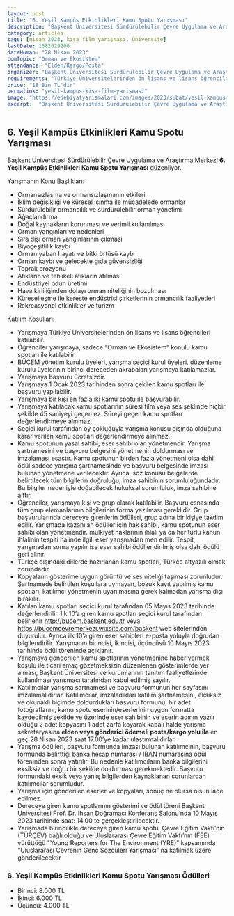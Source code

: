 ```yaml
---
layout: post
title: "6. Yeşil Kampüs Etkinlikleri Kamu Spotu Yarışması"
description: "Başkent Üniversitesi Sürdürülebilir Çevre Uygulama ve Araştırma Merkezi '6. Yeşil Kampüs Etkinlikleri Kamu Spotu Yarışması' düzenliyor."
category: articles
tags: [nisan 2023, kısa film yarışması, üniversite]
lastDate: 1682629200
dateHuman: "28 Nisan 2023"
comTopic: "Orman ve Ekosistem"
attendance: "Elden/Kargo/Posta"
organizer: "Başkent Üniversitesi Sürdürülebilir Çevre Uygulama ve Araştırma Merkezi"
requirements: "Türkiye Üniversitelerinden ön lisans ve lisans öğrencileri katılabilir."
price: "18 Bin TL'dir"
permalink: "yesil-kampus-kisa-film-yarismasi"
image: "https://edebiyatyarismalari.com/images/2023/subat/yesil-kampus-kisa-film-yarismasi.jpg"
excerpt:  "Başkent Üniversitesi Sürdürülebilir Çevre Uygulama ve Araştırma Merkezi <strong> 6. Yeşil Kampüs Etkinlikleri Kamu Spotu Yarışması </strong> düzenliyor."
---
```


## 6. Yeşil Kampüs Etkinlikleri Kamu Spotu Yarışması
Başkent Üniversitesi Sürdürülebilir Çevre Uygulama ve Araştırma Merkezi **6. Yeşil Kampüs Etkinlikleri Kamu Spotu Yarışması** düzenliyor.  

Yarışmanın Konu Başlıkları:
- Ormansızlaşma ve ormansızlaşmanın etkileri
- İklim değişikliği ve küresel ısınma ile mücadelede ormanlar
- Sürdürülebilir ormancılık ve sürdürülebilir orman yönetimi
- Ağaçlandırma
- Doğal kaynakların korunması ve verimli kullanılması
- Orman yangınları ve nedenleri
- Sıra dışı orman yangınlarının çıkması
- Biyoçeşitlilik kaybı
- Orman yaban hayatı ve bitki örtüsü kaybı
- Orman kaybı ve gelecekte gıda güvensizliği
- Toprak erozyonu
- Atıkların ve tehlikeli atıkların atılması
- Endüstriyel odun üretimi
- Hava kirliliğinden dolayı orman niteliğinin bozulması
- Küreselleşme ile kereste endüstrisi şirketlerinin ormancılık faaliyetleri
- Rekreasyonel etkinlikler ve turizm


Katılım Koşulları:
- Yarışmaya Türkiye Üniversitelerinden ön lisans ve lisans öğrencileri katılabilir.
- Öğrenciler yarışmaya, sadece “Orman ve Ekosistem” konulu kamu spotları ile katılabilir.
- BÜÇEM yönetim kurulu üyeleri, yarışma seçici kurul üyeleri, düzenleme kurulu üyelerinin birinci dereceden akrabaları yarışmaya katılamazlar.
- Yarışmaya başvuru ücretsizdir.
- Yarışmaya 1 Ocak 2023 tarihinden sonra çekilen kamu spotları ile başvuru yapılabilir.
- Yarışmaya bir kişi en fazla iki kamu spotu ile başvurabilir.
- Yarışmaya katılacak kamu spotlarının süresi film veya ses şeklinde hiçbir şekilde 45 saniyeyi geçemez. Süreyi geçen kamu spotları değerlendirmeye alınmaz.
- Seçici kurul tarafından oy çokluğuyla yarışma konusu dışında olduğuna karar verilen kamu spotları değerlendirmeye alınmaz.
- Kamu spotunun yasal sahibi, eser sahibi olan yönetmendir. Yarışma şartnamesini ve başvuru belgesini yönetmenin doldurması ve imzalaması esastır. Kamu spotunun birden fazla yönetmeni olsa dahi ödül sadece yarışma şartnamesinde ve başvuru belgesinde imzası bulunan yönetmene verilecektir. Ayrıca, söz konusu belgelerde belirtilecek tüm bilgilerin doğruluğu, imza sahibinin sorumluluğundadır. Bu bilgiler nedeniyle doğabilecek hukuksal sorumluluk, imza sahibine aittir.
- Öğrenciler, yarışmaya kişi ve grup olarak katılabilir. Başvuru esnasında tüm grup elemanlarının bilgilerinin forma yazılması gereklidir. Grup başvurularında dereceye girenlerin ödülleri, grup adına bir kişiye takdim edilir. Yarışmada kazanılan ödüller için hak sahibi, kamu spotunun eser sahibi olan yönetmendir.
mülkiyet haklarının ihlali ya da her türlü kanun ihlalinin tespiti halinde ilgili eser yarışmadan men edilir. Tespit, yarışmadan sonra yapılır ise eser sahibi ödüllendirilmiş olsa dahi ödülü geri alınır.
- Türkçe dışındaki dillerde hazırlanan kamu spotları, Türkçe altyazılı olmak zorundadır.
- Kopyaların gösterime uygun görüntü ve ses niteliği taşıması zorunludur. Şartnamede belirtilen koşullara uymayan, bozuk kayıt yapılmış kamu spotları, katılımcı yönetmenin uyarılmasına gerek kalmadan yarışma dışı bırakılır.
- Katılan kamu spotları seçici kurul tarafından 05 Mayıs 2023 tarihinde değerlendirilir. İlk 10’a giren kamu spotları seçici kurul tarafından belirlenir http://bucem.baskent.edu.tr veya https://bucemcevremerkezi.wixsite.com/baskent web sitelerinden duyurulur. Ayrıca ilk 10’a giren eser sahipleri e-posta yoluyla doğrudan bilgilendirilir. Yarışmanın birincisi, ikincisi, üçüncüsü 10 Mayıs 2023 tarihinde ödül töreninde açıklanır.
- Yarışmaya gönderilen kamu spotlarının yönetmenine haber vermek koşulu ile ticari amaç gözetmeksizin düzenlenen gösterimlerde yer alması, Başkent Üniversitesi ve kurumlarının tanıtım faaliyetlerinde kullanılması yarışmacı tarafından kabul edilmiş sayılır.
- Katılımcılar yarışma şartnamesi ve başvuru formunun her sayfasını imzalamalıdırlar. Katılımcılar, imzaladıkları katılım şartnamesini, eksiksiz ve okunaklı biçimde doldurdukları başvuru formunu, bir adet fotoğraflarını, kamu spotu eserinin/eserlerinin uygun formatta kaydedilmiş şekilde ve üzerinde eser sahibinin ve eserin adının yazılı olduğu 2 adet kopyasını 1 adet zarfa koyarak kapalı halde yarışma sekretaryasına **elden veya gönderici ödemeli posta/kargo yolu ile** en geç 28 Nisan 2023 saat 17.00’ye kadar ulaştırmalıdırlar.
- Yarışma ödülleri, başvuru formunda imzası bulunan katılımcının, başvuru formunda belirttiği banka hesap numarası / IBAN numarasına ödül töreninden sonra yatırılır. Bu nedenle katılımcıların banka bilgilerini eksiksiz ve doğru bir şekilde doldurması gerekmektedir. Başvuru formundaki eksik veya yanlış bilgilerden kaynaklanan sorunlardan katılımcılar sorumludur.
- Yarışma için gönderilen eserler ve kopyaları, sonuç ne olursa olsun iade edilmez.
- Dereceye giren kamu spotlarının gösterimi ve ödül töreni Başkent Üniversitesi Prof. Dr. İhsan Doğramacı Konferans Salonu’nda 10 Mayıs 2023 tarihinde saat: 14.00 te gerçekleştirilecektir.
- Yarışmada birincilikle dereceye giren kamu spotu, Çevre Eğitim Vakfı’nın (TÜRÇEV) bağlı olduğu ve Uluslararası Çevre Eğitim Vakfı’nın (FEE) yürüttüğü "Young Reporters for The Environment (YRE)” kapsamında “Uluslararası Çevrenin Genç Sözcüleri Yarışması” na katılmak üzere gönderilecektir


### 6. Yeşil Kampüs Etkinlikleri Kamu Spotu Yarışması Ödülleri
- Birinci: 8.000 TL
- İkinci: 6.000 TL
- Üçüncü: 4.000 TL